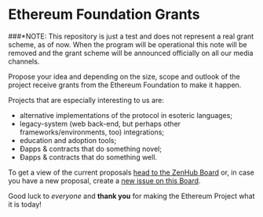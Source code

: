# Ethereum Foundation Grants

###*NOTE: This repository is just a test and does not represent a real grant scheme, as of now. When the program will be operational this note will be removed and the grant scheme will be announced officially on all our media channels.


Propose your idea and depending on the size, scope and outlook of the project receive grants from the Ethereum Foundation to make it happen.

Projects that are especially interesting to us are:

- alternative implementations of the protocol in esoteric languages;
- legacy-system (web back-end, but perhaps other frameworks/environments, too) integrations;
- education and adoption tools;
- Ðapps & contracts that do something novel;
- Ðapps & contracts that do something well.

To get a view of the current proposals [head to the ZenHub Board](https://github.com/ethereumbuilders/foundation-grants#boards) or, in case you have a new proposal, create a [new issue on this Board](https://github.com/ethereumbuilders/foundation-grants/issues/new). 

Good luck to *everyone* and **thank you** for making the Ethereum Project what it is today!

